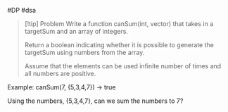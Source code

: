 #DP #dsa 

>[!tip] Problem
>Write a function canSum(int, vector) that takes in a targetSum and an array of integers.
>
>Return a boolean indicating whether it is possible to generate the targetSum using numbers from the array.
>
>Assume that the elements can be used infinite number of times and all numbers are positive.


Example:
	canSum(7, {5,3,4,7}) -> true

Using the numbers, {5,3,4,7}, can we sum the numbers to 7?



